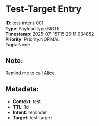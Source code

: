# Test-Target Entry

**ID**: test-intent-001  
**Type**: PayloadType.NOTE  
**Timestamp**: 2025-07-15T15:26:11.934852  
**Priority**: Priority.NORMAL  
**Tags**: None  

## Note:
Remind me to call Alice.

## Metadata:
- **Context**: test
- **TTL**: 1d
- **Intent**: reminder
- **Target**: test-target
